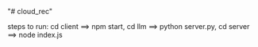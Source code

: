 "# cloud_rec" 

steps to run:
cd client ==> npm start,
cd llm ==> python server.py,
cd server ==> node index.js
